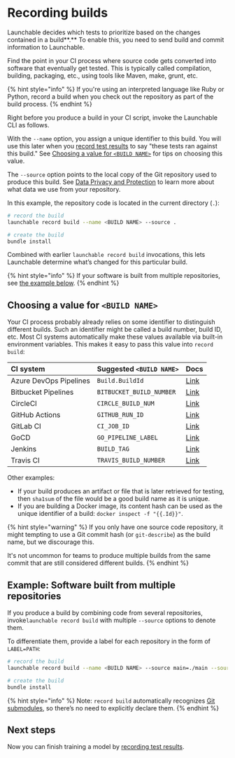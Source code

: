 # Recording builds

Launchable decides which tests to prioritize based on the changes contained in a build**.** To enable this, you need to send build and commit information to Launchable.

Find the point in your CI process where source code gets converted into software that eventually get tested. This is typically called compilation, building, packaging, etc., using tools like Maven, make, grunt, etc.

{% hint style="info" %}
If you're using an interpreted language like Ruby or Python, record a build when you check out the repository as part of the build process.
{% endhint %}

Right before you produce a build in your CI script, invoke the Launchable CLI as follows.

With the `--name` option, you assign a unique identifier to this build. You will use this later when you [record test results](recording-test-results.md) to say "these tests ran against this build." See [Choosing a value for `<BUILD NAME>`](recording-builds.md#choosing-a-value-for-less-than-build-name-greater-than) for tips on choosing this value.

The `--source` option points to the local copy of the Git repository used to produce this build. See [Data Privacy and Protection](../security/data-privacy-and-protection.md#specifics-on-the-data-sent-to-launchable) to learn more about what data we use from your repository.

In this example, the repository code is located in the current directory \(`.`\):

```bash
# record the build
launchable record build --name <BUILD NAME> --source .

# create the build
bundle install
```

Combined with earlier `launchable record build` invocations, this lets Launchable determine what’s changed for this particular build.

{% hint style="info" %}
If your software is built from multiple repositories, see [the example below](recording-builds.md#example-software-built-from-multiple-repositories).
{% endhint %}

## Choosing a value for `<BUILD NAME>`

Your CI process probably already relies on some identifier to distinguish different builds. Such an identifier might be called a build number, build ID, etc. Most CI systems automatically make these values available via built-in environment variables. This makes it easy to pass this value into `record build`:

| CI system | Suggested `<BUILD NAME>` | Docs |
| :--- | :--- | :--- |
| Azure DevOps Pipelines | `Build.BuildId` | [Link](https://docs.microsoft.com/en-us/azure/devops/pipelines/build/variables) |
| Bitbucket Pipelines | `BITBUCKET_BUILD_NUMBER` | [Link](https://support.atlassian.com/bitbucket-cloud/docs/variables-and-secrets/) |
| CircleCI | `CIRCLE_BUILD_NUM` | [Link](https://circleci.com/docs/2.0/env-vars/#built-in-environment-variables) |
| GitHub Actions | `GITHUB_RUN_ID` | [Link](https://docs.github.com/en/actions/configuring-and-managing-workflows/using-environment-variables#default-environment-variables) |
| GitLab CI | `CI_JOB_ID` | [Link](https://docs.gitlab.com/ee/ci/variables/predefined_variables.html) |
| GoCD | `GO_PIPELINE_LABEL` | [Link](https://docs.gocd.org/current/faq/dev_use_current_revision_in_build.html#standard-gocd-environment-variables) |
| Jenkins | `BUILD_TAG` | [Link](https://www.jenkins.io/doc/book/pipeline/jenkinsfile/#using-environment-variables) |
| Travis CI | `TRAVIS_BUILD_NUMBER` | [Link](https://docs.travis-ci.com/user/environment-variables/#default-environment-variables) |

Other examples:

* If your build produces an artifact or file that is later retrieved for testing, then `sha1sum` of the file would be a good build name as it is unique.
* If you are building a Docker image, its content hash can be used as the unique identifier of a build: `docker inspect -f "{{.Id}}"`.

{% hint style="warning" %}
If you only have one source code repository, it might tempting to use a Git commit hash \(or `git-describe`\) as the build name, but we discourage this.

It's not uncommon for teams to produce multiple builds from the same commit that are still considered different builds.
{% endhint %}

## Example: Software built from multiple repositories

If you produce a build by combining code from several repositories, invoke`launchable record build` with multiple `--source` options to denote them.

To differentiate them, provide a label for each repository in the form of `LABEL=PATH`:

```bash
# record the build
launchable record build --name <BUILD NAME> --source main=./main --source lib=./main/lib

# create the build
bundle install
```

{% hint style="info" %}
Note: `record build` automatically recognizes [Git submodules](https://www.git-scm.com/book/en/v2/Git-Tools-Submodules), so there’s no need to explicitly declare them.
{% endhint %}

## Next steps

Now you can finish training a model by [recording test results](recording-test-results.md).

